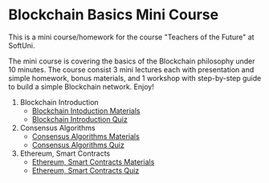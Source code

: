 # Blockchain Basics Mini Course

This is a mini course/homework for the course "Teachers of the Future" at SoftUni.

The mini course is covering the basics of the Blockchain philosophy under 10 minutes. The course consist 3 mini lectures each with presentation and simple homework, bonus materials, and 1 workshop with step-by-step guide to build a simple Blockchain network. Enjoy!

1. Blockchain Introduction
    * [Blockchain Intoduction Materials](https://github.com/mdamyanova/Blockchain-Basics-Mini-Course/tree/master/01.Blockchain%20Introduction)
    * [Blockchain Introduction Quiz](https://quizizz.com/admin/quiz/5d2f6929f2b3cd001aa37fdb/blockchain-introduction)
1. Consensus Algorithms
    * [Consensus Algorithms Materials](https://github.com/mdamyanova/Blockchain-Basics-Mini-Course/tree/master/02.Consensus%20Algorithms)
    * [Consensus Algorithms Quiz](https://quizizz.com/admin/quiz/5d2f72e469e55c001aaee0b4/consensus-algorithms-introduction)
1. Ethereum, Smart Contracts
    * [Ethereum, Smart Contracts Materials](https://github.com/mdamyanova/Blockchain-Basics-Mini-Course/tree/master/03.Ethereum%2C%20Smart%20Contracts)
    * [Ethereum, Smart Contracts Quiz](https://quizizz.com/admin/quiz/5d303be8b1a002001dca2ed0/ethereum-smart-contracts-introduction)
